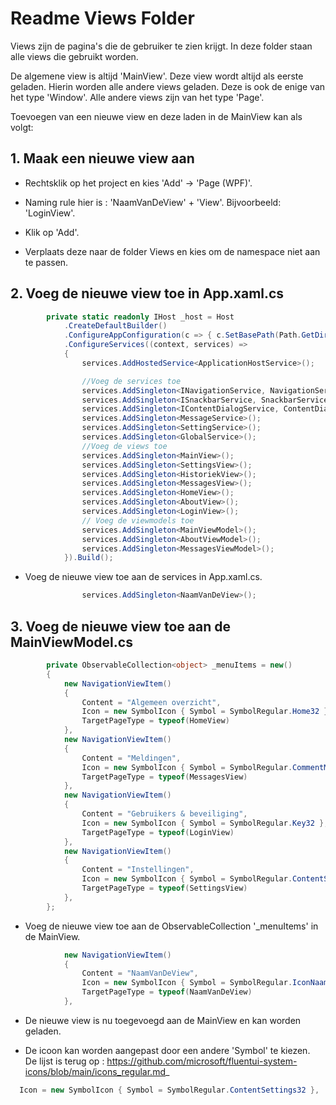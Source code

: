 ﻿# Readme Views Folder

Views zijn de pagina's die de gebruiker te zien krijgt. 
In deze folder staan alle views die gebruikt worden.

De algemene view is altijd 'MainView'. Deze view wordt altijd als eerste geladen.
Hierin worden alle andere views geladen. Deze is ook de enige van het type
'Window'. Alle andere views zijn van het type 'Page'.

Toevoegen van een nieuwe view en deze laden in de MainView kan als volgt:

## 1. Maak een nieuwe view aan

- Rechtsklik op het project en kies 'Add' -> 'Page (WPF)'.

- Naming rule hier is : 'NaamVanDeView' + 'View'. Bijvoorbeeld: 'LoginView'.

- Klik op 'Add'.

- Verplaats deze naar de folder Views en kies om de namespace niet aan te passen.



## 2. Voeg de nieuwe view toe in App.xaml.cs

```csharp
        private static readonly IHost _host = Host
            .CreateDefaultBuilder()
            .ConfigureAppConfiguration(c => { c.SetBasePath(Path.GetDirectoryName(Assembly.GetEntryAssembly()!.Location)); })
            .ConfigureServices((context, services) =>
            {
                services.AddHostedService<ApplicationHostService>();

                //Voeg de services toe
                services.AddSingleton<INavigationService, NavigationService>();
                services.AddSingleton<ISnackbarService, SnackbarService>();
                services.AddSingleton<IContentDialogService, ContentDialogService>();
                services.AddSingleton<MessageService>();
                services.AddSingleton<SettingService>();
                services.AddSingleton<GlobalService>();
                //Voeg de views toe
                services.AddSingleton<MainView>();
                services.AddSingleton<SettingsView>();
                services.AddSingleton<HistoriekView>();
                services.AddSingleton<MessagesView>();
                services.AddSingleton<HomeView>();
                services.AddSingleton<AboutView>();
                services.AddSingleton<LoginView>();
                // Voeg de viewmodels toe
                services.AddSingleton<MainViewModel>();             
                services.AddSingleton<AboutViewModel>();
                services.AddSingleton<MessagesViewModel>();
            }).Build();
```

- Voeg de nieuwe view toe aan de services in App.xaml.cs.

```csharp
				services.AddSingleton<NaamVanDeView>();
```


## 3. Voeg de nieuwe view toe aan de MainViewModel.cs

```csharp
        private ObservableCollection<object> _menuItems = new()
        {
            new NavigationViewItem()
            {
                Content = "Algemeen overzicht",
                Icon = new SymbolIcon { Symbol = SymbolRegular.Home32 },
                TargetPageType = typeof(HomeView)                
            },
            new NavigationViewItem()
            {
                Content = "Meldingen",
                Icon = new SymbolIcon { Symbol = SymbolRegular.CommentMultiple32 },
                TargetPageType = typeof(MessagesView)
            },
            new NavigationViewItem()
            {
                Content = "Gebruikers & beveiliging",
                Icon = new SymbolIcon { Symbol = SymbolRegular.Key32 },
                TargetPageType = typeof(LoginView)                
            },
            new NavigationViewItem()
            {
                Content = "Instellingen",
                Icon = new SymbolIcon { Symbol = SymbolRegular.ContentSettings32 },
                TargetPageType = typeof(SettingsView)                
            },
        };
```

- Voeg de nieuwe view toe aan de ObservableCollection '_menuItems' in de MainView.

```csharp
			new NavigationViewItem()
			{
				Content = "NaamVanDeView",
				Icon = new SymbolIcon { Symbol = SymbolRegular.IconNaam32 },
				TargetPageType = typeof(NaamVanDeView)
			},
```

- De nieuwe view is nu toegevoegd aan de MainView en kan worden geladen.

-  De icoon kan worden aangepast door een andere 'Symbol' te kiezen.                                                 
De lijst is terug op : https://github.com/microsoft/fluentui-system-icons/blob/main/icons_regular.md_

```csharp
  Icon = new SymbolIcon { Symbol = SymbolRegular.ContentSettings32 },
```






